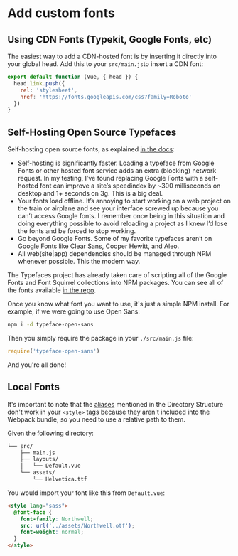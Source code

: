 # Add custom fonts

## Using CDN Fonts (Typekit, Google Fonts, etc)

The easiest way to add a CDN-hosted font is by inserting it directly into your global head. Add this to your `src/main.js`to insert a CDN font:

```js
export default function (Vue, { head }) {
  head.link.push({
    rel: 'stylesheet',
    href: 'https://fonts.googleapis.com/css?family=Roboto'
  })
}
```

## Self-Hosting Open Source Typefaces

Self-hosting open source fonts, as explained [in the docs](https://github.com/KyleAMathews/typefaces):
- Self-hosting is significantly faster. Loading a typeface from Google Fonts or other hosted font service adds an extra (blocking) network request. In my testing, I’ve found replacing Google Fonts with a self-hosted font can improve a site’s speedindex by ~300 milliseconds on desktop and 1+ seconds on 3g. This is a big deal.
- Your fonts load offline. It’s annoying to start working on a web project on the train or airplane and see your interface screwed up because you can’t access Google fonts. I remember once being in this situation and doing everything possible to avoid reloading a project as I knew I’d lose the fonts and be forced to stop working.
- Go beyond Google Fonts. Some of my favorite typefaces aren’t on Google Fonts like Clear Sans, Cooper Hewitt, and Aleo.
- All web(site|app) dependencies should be managed through NPM whenever possible. This the modern way.

The Typefaces project has already taken care of scripting all of the Google Fonts and Font Squirrel collections into NPM packages. You can see all of the fonts available [in the repo](https://github.com/KyleAMathews/typefaces).

Once you know what font you want to use, it's just a simple NPM install. For example, if we were going to use Open Sans:

```sh
npm i -d typeface-open-sans
```

Then you simply require the package in your `./src/main.js` file:

```js
require('typeface-open-sans')
```

And you're all done!


## Local Fonts
It's important to note that the [aliases](/docs/directory-structure#aliases) mentioned in the Directory Structure don't work in your `<style>` tags because they aren't included into the Webpack bundle, so you need to use a relative path to them.

Given the following directory:

```sh
└── src/
    ├── main.js
    ├── layouts/
    │   └── Default.vue
    └── assets/
        └── Helvetica.ttf
```

You would import your font like this from `Default.vue`:

```html
<style lang="sass">
  @font-face {
    font-family: Northwell;
    src: url('../assets/Northwell.otf');
    font-weight: normal;
  }
</style>
```
